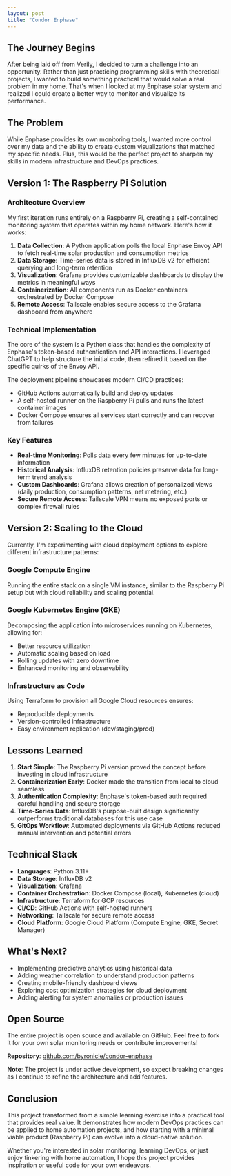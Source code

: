 ```yaml
---
layout: post
title: "Condor Enphase"
---
```

## The Journey Begins

After being laid off from Verily, I decided to turn a challenge into an opportunity. Rather than just practicing programming skills with theoretical projects, I wanted to build something practical that would solve a real problem in my home. That's when I looked at my Enphase solar system and realized I could create a better way to monitor and visualize its performance.

## The Problem

While Enphase provides its own monitoring tools, I wanted more control over my data and the ability to create custom visualizations that matched my specific needs. Plus, this would be the perfect project to sharpen my skills in modern infrastructure and DevOps practices.

## Version 1: The Raspberry Pi Solution

### Architecture Overview

My first iteration runs entirely on a Raspberry Pi, creating a self-contained monitoring system that operates within my home network. Here's how it works:

1. **Data Collection**: A Python application polls the local Enphase Envoy API to fetch real-time solar production and consumption metrics
2. **Data Storage**: Time-series data is stored in InfluxDB v2 for efficient querying and long-term retention
3. **Visualization**: Grafana provides customizable dashboards to display the metrics in meaningful ways
4. **Containerization**: All components run as Docker containers orchestrated by Docker Compose
5. **Remote Access**: Tailscale enables secure access to the Grafana dashboard from anywhere

### Technical Implementation

The core of the system is a Python class that handles the complexity of Enphase's token-based authentication and API interactions. I leveraged ChatGPT to help structure the initial code, then refined it based on the specific quirks of the Envoy API.

The deployment pipeline showcases modern CI/CD practices:
- GitHub Actions automatically build and deploy updates
- A self-hosted runner on the Raspberry Pi pulls and runs the latest container images
- Docker Compose ensures all services start correctly and can recover from failures

### Key Features

- **Real-time Monitoring**: Polls data every few minutes for up-to-date information
- **Historical Analysis**: InfluxDB retention policies preserve data for long-term trend analysis
- **Custom Dashboards**: Grafana allows creation of personalized views (daily production, consumption patterns, net metering, etc.)
- **Secure Remote Access**: Tailscale VPN means no exposed ports or complex firewall rules

## Version 2: Scaling to the Cloud

Currently, I'm experimenting with cloud deployment options to explore different infrastructure patterns:

### Google Compute Engine
Running the entire stack on a single VM instance, similar to the Raspberry Pi setup but with cloud reliability and scaling potential.

### Google Kubernetes Engine (GKE)
Decomposing the application into microservices running on Kubernetes, allowing for:
- Better resource utilization
- Automatic scaling based on load
- Rolling updates with zero downtime
- Enhanced monitoring and observability

### Infrastructure as Code
Using Terraform to provision all Google Cloud resources ensures:
- Reproducible deployments
- Version-controlled infrastructure
- Easy environment replication (dev/staging/prod)

## Lessons Learned

1. **Start Simple**: The Raspberry Pi version proved the concept before investing in cloud infrastructure
2. **Containerization Early**: Docker made the transition from local to cloud seamless
3. **Authentication Complexity**: Enphase's token-based auth required careful handling and secure storage
4. **Time-Series Data**: InfluxDB's purpose-built design significantly outperforms traditional databases for this use case
5. **GitOps Workflow**: Automated deployments via GitHub Actions reduced manual intervention and potential errors

## Technical Stack

- **Languages**: Python 3.11+
- **Data Storage**: InfluxDB v2
- **Visualization**: Grafana
- **Container Orchestration**: Docker Compose (local), Kubernetes (cloud)
- **Infrastructure**: Terraform for GCP resources
- **CI/CD**: GitHub Actions with self-hosted runners
- **Networking**: Tailscale for secure remote access
- **Cloud Platform**: Google Cloud Platform (Compute Engine, GKE, Secret Manager)

## What's Next?

- Implementing predictive analytics using historical data
- Adding weather correlation to understand production patterns
- Creating mobile-friendly dashboard views
- Exploring cost optimization strategies for cloud deployment
- Adding alerting for system anomalies or production issues

## Open Source

The entire project is open source and available on GitHub. Feel free to fork it for your own solar monitoring needs or contribute improvements!

**Repository**: [github.com/byronicle/condor-enphase](https://github.com/byronicle/condor-enphase)

**Note**: The project is under active development, so expect breaking changes as I continue to refine the architecture and add features.

## Conclusion

This project transformed from a simple learning exercise into a practical tool that provides real value. It demonstrates how modern DevOps practices can be applied to home automation projects, and how starting with a minimal viable product (Raspberry Pi) can evolve into a cloud-native solution.

Whether you're interested in solar monitoring, learning DevOps, or just enjoy tinkering with home automation, I hope this project provides inspiration or useful code for your own endeavors.